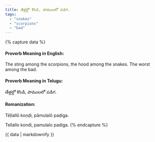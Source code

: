 ```yaml
---
title: తేళ్లల్లో కొండి, పాములలో పడిగ.
tags:
  - "snakes"
  - "scorpions"
  - "bad"
---
```


{% capture data %}
#### Proverb Meaning in English:
The sting among the scorpions, the hood among the snakes.
The worst among the bad.

#### Proverb Meaning in Telugu:
తేళ్లల్లో కొండి, పాములలో పడిగ.

#### Romanization:
Tēḷlallō koṇḍi, pāmulalō paḍiga.

Tellallo kondi, pamulalo padiga.
{% endcapture %}

{{ data | markdownify }}


